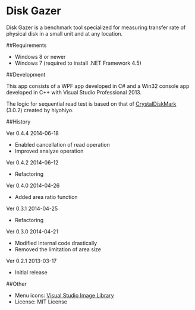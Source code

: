﻿Disk Gazer
==========

Disk Gazer is a benchmark tool specialized for measuring transfer rate of physical disk in a small unit and at any location.

##Requirements

 * Windows 8 or newer
 * Windows 7 (required to install .NET Framework 4.5)

##Development

This app consists of a WPF app developed in C# and a Win32 console app developed in C++ with Visual Studio Professional 2013.

The logic for sequential read test is based on that of [CrystalDiskMark][1] (3.0.2) created by hiyohiyo.

##History

Ver 0.4.4 2014-06-18

 - Enabled cancellation of read operation
 - Improved analyze operation

Ver 0.4.2 2014-06-12

 - Refactoring

Ver 0.4.0 2014-04-26

 - Added area ratio function

Ver 0.3.1 2014-04-25

 - Refactoring

Ver 0.3.0 2014-04-21

 - Modified internal code drastically
 - Removed the limitation of area size

Ver 0.2.1 2013-03-17

 - Initial release

##Other

 - Menu icons: [Visual Studio Image Library][2]
 - License: MIT License

[1]: http://crystalmark.info/
[2]: http://msdn.microsoft.com/en-us/library/ms246582.aspx
